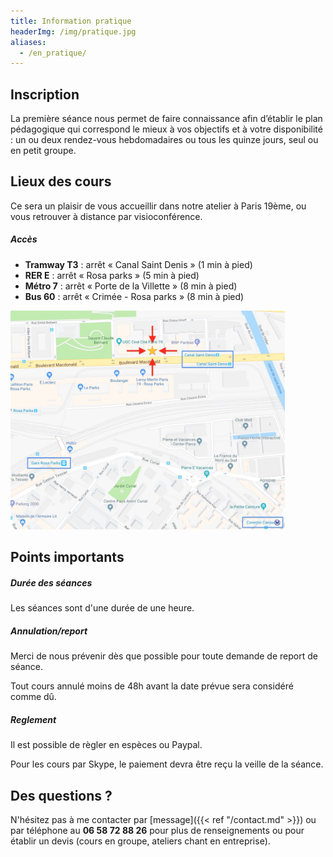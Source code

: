 ```yaml
---
title: Information pratique
headerImg: /img/pratique.jpg
aliases:
  - /en_pratique/
---
```


## Inscription 

La première séance nous permet de faire connaissance afin d’établir le plan pédagogique qui correspond le mieux à vos objectifs et à votre disponibilité : un ou deux rendez-vous hebdomadaires ou tous les quinze jours, seul ou en petit groupe.

## Lieux des cours 

Ce sera un plaisir de vous accueillir dans notre atelier à Paris 19ème, ou vous retrouver à distance par visioconférence.

##### Accès

- **Tramway T3** : arrêt « Canal Saint Denis » (1 min à pied)
- **RER E** : arrêt « Rosa parks » (5 min à pied)
- **Métro 7** : arrêt « Porte de la Villette » (8 min à pied)
- **Bus 60** : arrêt « Crimée - Rosa parks » (8 min à pied)

<p class="text-center">
<a href="/img/emplacement.jpg" target="_blank"><img src="/img/emplacement.jpg" style="max-height:350px" alt="Atelier Paris 19ème" /></a>
</p>

## Points importants

##### Durée des séances
 
Les séances sont d'une durée de une heure. 

##### Annulation/report

Merci de nous prévenir dès que possible pour toute demande de report de séance. 

Tout cours annulé moins de 48h avant la date prévue sera considéré comme dû.

##### Reglement

Il est possible de règler en espèces ou Paypal. 

Pour les cours par Skype, le paiement devra être reçu la veille de la séance.

## Des questions ?

N'hésitez pas à me contacter par [message]({{< ref "/contact.md" >}}) ou par téléphone au **06 58 72 88 26** pour plus de renseignements ou pour établir un devis (cours en groupe, ateliers chant en entreprise).

